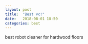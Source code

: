 ```yaml
---
layout: post
title:  "Best vc!"
date:   2018-08-01 18:50
categories: best
---
```

best robot cleaner for hardwood floors
